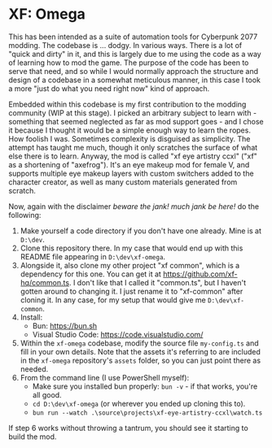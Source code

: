 # XF: Omega

This has been intended as a suite of automation tools for Cyberpunk 2077 modding. The codebase is ... dodgy. In various ways. There is a lot of "quick and dirty" in it, and this is largely due to me using the code as a way of learning how to mod the game. The purpose of the code has been to serve that need, and so while I would normally approach the structure and design of a codebase in a somewhat meticulous manner, in this case I took a more "just do what you need right now" kind of approach.

Embedded within this codebase is my first contribution to the modding community (WIP at this stage). I picked an arbitrary subject to learn with - something that seemed neglected as far as mod support goes - and I chose it because I thought it would be a simple enough way to learn the ropes. How foolish I was. Sometimes complexity is disguised as simplicity. The attempt has taught me much, though it only scratches the surface of what else there is to learn. Anyway, the mod is called "xf eye artistry ccxl" ("xf" as a shortening of "axefrog"). It's an eye makeup mod for female V, and supports multiple eye makeup layers with custom switchers added to the character creator, as well as many custom materials generated from scratch.

Now, again with the disclaimer _beware the jank! much jank be here!_ do the following:

1. Make yourself a code directory if you don't have one already. Mine is at `D:\dev`.
2. Clone this repository there. In my case that would end up with this README file appearing in `D:\dev\xf-omega`.
3. Alongside it, also clone my other project "xf common", which is a dependency for this one. You can get it at https://github.com/xf-hq/common.ts. I don't like that I called it "common.ts", but I haven't gotten around to changing it. I just rename it to "xf-common" after cloning it. In any case, for my setup that would give me `D:\dev\xf-common`.
4. Install:
   - Bun: https://bun.sh
   - Visual Studio Code: https://code.visualstudio.com/
5. Within the `xf-omega` codebase, modify the source file `my-config.ts` and fill in your own details. Note that the assets it's referring to are included in the `xf-omega` repository's `assets` folder, so you can just point there as needed.
6. From the command line (I use PowerShell myself):
   - Make sure you installed bun properly: `bun -v` - if that works, you're all good.
   - `cd D:\dev\xf-omega` (or wherever you ended up cloning this to).
   - `bun run --watch .\source\projects\xf-eye-artistry-ccxl\watch.ts`

If step 6 works without throwing a tantrum, you should see it starting to build the mod.
